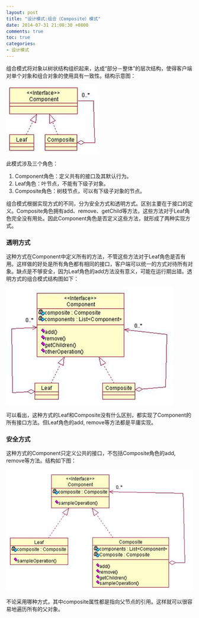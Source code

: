 ```yaml
---
layout: post
title: "设计模式:组合（Composite）模式"
date: 2014-07-31 21:08:30 +0800
comments: true
toc: true
categories: 
- 设计模式
---
```


组合模式将对象以树状结构组织起来，达成“部分－整体”的层次结构，使得客户端对单个对象和组合对象的使用具有一致性。结构示意图：

![image](/myresource/images/image_blog_2014-07-31_21.14.15.jpg)

<!--more-->

此模式涉及三个角色：

1. Component角色：定义共有的接口及其默认行为。
2. Leaf角色：叶节点，不能有下级子对象。
3. Composite角色：树枝节点，可以有下级子对象的节点。

组合模式根据实现方式的不同，分为安全方式和透明方式。区别主要在于接口的定义。Composite角色拥有add、remove、getChild等方法，这些方法对于Leaf角色完全没有用处。因此Component角色是否定义这些方法，就形成了两种实现方式。

### 透明方式
这种方式在Component中定义所有的方法，不管这些方法对于Leaf角色是否有用。这样做的好处是所有角色都有相同的接口，客户端可以统一的方式对待所有对象。缺点是不够安全，因为Leaf角色的add方法没有意义，可能在运行期出错。透明方式的组合模式结构图如下：

![image](/myresource/images/image_blog_2014-07-31_21.29.20.jpg)

可以看出，这种方式的Leaf和Composite没有什么区别，都实现了Component的所有接口方法。但Leaf角色的add, remove等方法都是平庸实现。

### 安全方式
这种方式的Component只定义公共的接口，不包括Composite角色的add, remove等方法。结构如下图：

![image](/myresource/images/image_blog_2014-07-31_22.11.35.jpg)

不论采用哪种方式，其中composite属性都是指向父节点的引用。这样就可以很容易地遍历所有的父对象。
